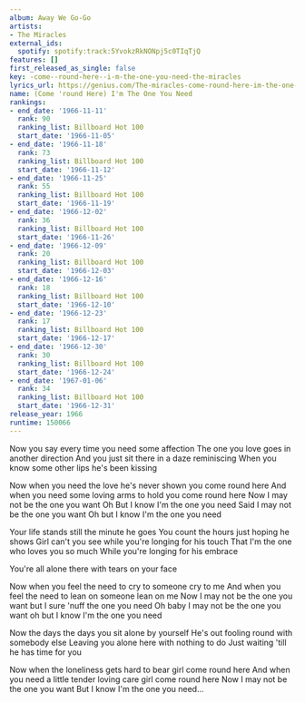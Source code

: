 ```yaml
---
album: Away We Go-Go
artists:
- The Miracles
external_ids:
  spotify: spotify:track:5YvokzRkNONpj5c0TIqTjQ
features: []
first_released_as_single: false
key: -come--round-here--i-m-the-one-you-need-the-miracles
lyrics_url: https://genius.com/The-miracles-come-round-here-im-the-one-you-need-lyrics
name: (Come 'round Here) I'm The One You Need
rankings:
- end_date: '1966-11-11'
  rank: 90
  ranking_list: Billboard Hot 100
  start_date: '1966-11-05'
- end_date: '1966-11-18'
  rank: 73
  ranking_list: Billboard Hot 100
  start_date: '1966-11-12'
- end_date: '1966-11-25'
  rank: 55
  ranking_list: Billboard Hot 100
  start_date: '1966-11-19'
- end_date: '1966-12-02'
  rank: 36
  ranking_list: Billboard Hot 100
  start_date: '1966-11-26'
- end_date: '1966-12-09'
  rank: 20
  ranking_list: Billboard Hot 100
  start_date: '1966-12-03'
- end_date: '1966-12-16'
  rank: 18
  ranking_list: Billboard Hot 100
  start_date: '1966-12-10'
- end_date: '1966-12-23'
  rank: 17
  ranking_list: Billboard Hot 100
  start_date: '1966-12-17'
- end_date: '1966-12-30'
  rank: 30
  ranking_list: Billboard Hot 100
  start_date: '1966-12-24'
- end_date: '1967-01-06'
  rank: 34
  ranking_list: Billboard Hot 100
  start_date: '1966-12-31'
release_year: 1966
runtime: 150066
---
```

Now you say every time you need some affection
The one you love goes in another direction
And you just sit there in a daze reminiscing
When you know some other lips he's been kissing

Now when you need the love he's never shown you come round here
And when you need some loving arms to hold you come round here
Now I may not be the one you want
Oh But I know I'm the one you need
Said I may not be the one you want
Oh but I know I'm the one you need

Your life stands still the minute he goes
You count the hours just hoping he shows
Girl can't you see while you're longing for his touch
That I'm the one who loves you so much
While you're longing for his embrace

You're all alone there with tears on your face

Now when you feel the need to cry to someone cry to me
And when you feel the need to lean on someone lean on me
Now I may not be the one you want but I sure 'nuff the one you need
Oh baby I may not be the one you want oh but I know I'm the one you need

Now the days the days you sit alone by yourself
He's out fooling round with somebody else
Leaving you alone here with nothing to do
Just waiting 'till he has time for you

Now when the loneliness gets hard to bear girl come round here
And when you need a little tender loving care girl come round here
Now I may not be the one you want
But I know I'm the one you need...
